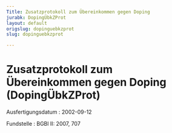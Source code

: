 ```yaml
---
Title: Zusatzprotokoll zum Übereinkommen gegen Doping
jurabk: DopingÜbkZProt
layout: default
origslug: dopinguebkzprot
slug: dopinguebkzprot

---
```


# Zusatzprotokoll zum Übereinkommen gegen Doping (DopingÜbkZProt)

Ausfertigungsdatum
:   2002-09-12

Fundstelle
:   BGBl II: 2007, 707

